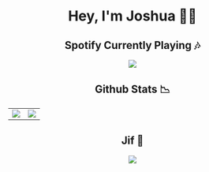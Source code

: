 <h1 style="text-align: center;">Hey, I'm Joshua 🐱‍👤</h1>
<h2 style="text-align: center;">Spotify Currently Playing 🎶</h1>
<p style="text-align: center;">
  <img src="https://novatorem-sigma-vert.vercel.app/api/spotify?background_color=333&border_color=ffffff">
</p>
<h2 style="text-align: center;">Github Stats 📉</h2>
<table width="100%">
  <td width="50%">
    <img src="https://github-readme-stats-joshuanoakes1.vercel.app/api?username=joshua-noakes1&show_icons=true&theme=radical">
  </td>
  <td width="50%">
    <img src="https://github-readme-streak-stats.herokuapp.com?user=joshua-noakes1&theme=radical">
    </td>
</table>
<h2 style="text-align: center;">Jif 🙌</h2>
<p style="text-align: center;">
  <img src="https://raw.githubusercontent.com/Joshua-Noakes1/joshua-noakes1/dev/lib/gifs/media/takanashi-kiara-vtuber.gif?raw=true">
</p>